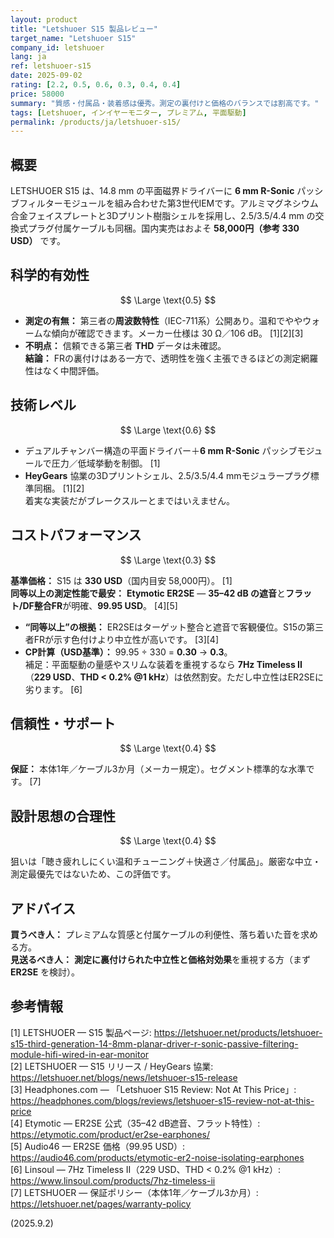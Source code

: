 ```yaml
---
layout: product
title: "Letshuoer S15 製品レビュー"
target_name: "Letshuoer S15"
company_id: letshuoer
lang: ja
ref: letshuoer-s15
date: 2025-09-02
rating: [2.2, 0.5, 0.6, 0.3, 0.4, 0.4]
price: 58000
summary: "質感・付属品・装着感は優秀。測定の裏付けと価格のバランスでは割高です。"
tags: [Letshuoer, インイヤーモニター, プレミアム, 平面駆動]
permalink: /products/ja/letshuoer-s15/
---
```

## 概要

LETSHUOER S15 は、14.8 mm の平面磁界ドライバーに **6 mm R-Sonic** パッシブフィルターモジュールを組み合わせた第3世代IEMです。アルミマグネシウム合金フェイスプレートと3Dプリント樹脂シェルを採用し、2.5/3.5/4.4 mm の交換式プラグ付属ケーブルも同梱。国内実売はおよそ **58,000円（参考 330 USD）** です。

## 科学的有効性

$$ \Large \text{0.5} $$

- **測定の有無：** 第三者の**周波数特性**（IEC-711系）公開あり。温和でややウォームな傾向が確認できます。メーカー仕様は 30 Ω／106 dB。 [1][2][3]  
- **不明点：** 信頼できる第三者 **THD** データは未確認。  
**結論：** FRの裏付けはある一方で、透明性を強く主張できるほどの測定網羅性はなく中間評価。

## 技術レベル

$$ \Large \text{0.6} $$

- デュアルチャンバー構造の平面ドライバー＋**6 mm R-Sonic** パッシブモジュールで圧力／低域挙動を制御。 [1]  
- **HeyGears** 協業の3Dプリントシェル、2.5/3.5/4.4 mmモジュラープラグ標準同梱。 [1][2]  
着実な実装だがブレークスルーとまではいえません。

## コストパフォーマンス

$$ \Large \text{0.3} $$

**基準価格：** S15 は **330 USD**（国内目安 58,000円）。 [1]  
**同等以上の測定性能で最安：** **Etymotic ER2SE** — **35–42 dB の遮音**と**フラット/DF整合FR**が明確、**99.95 USD**。 [4][5]  
- **“同等以上”の根拠：** ER2SEはターゲット整合と遮音で客観優位。S15の第三者FRが示す色付けより中立性が高いです。 [3][4]  
- **CP計算（USD基準）：** 99.95 ÷ 330 = **0.30** → **0.3**。  
補足：平面駆動の量感やスリムな装着を重視するなら **7Hz Timeless II**（**229 USD**、**THD < 0.2% @1 kHz**）は依然割安。ただし中立性はER2SEに劣ります。 [6]

## 信頼性・サポート

$$ \Large \text{0.4} $$

**保証：** 本体1年／ケーブル3か月（メーカー規定）。セグメント標準的な水準です。 [7]

## 設計思想の合理性

$$ \Large \text{0.4} $$

狙いは「聴き疲れしにくい温和チューニング＋快適さ／付属品」。厳密な中立・測定最優先ではないため、この評価です。

## アドバイス

**買うべき人：** プレミアムな質感と付属ケーブルの利便性、落ち着いた音を求める方。  
**見送るべき人：** **測定に裏付けられた中立性と価格対効果**を重視する方（まず **ER2SE** を検討）。

## 参考情報

[1] LETSHUOER — S15 製品ページ: https://letshuoer.net/products/letshuoer-s15-third-generation-14-8mm-planar-driver-r-sonic-passive-filtering-module-hifi-wired-in-ear-monitor  
[2] LETSHUOER — S15 リリース / HeyGears 協業: https://letshuoer.net/blogs/news/letshuoer-s15-release  
[3] Headphones.com — 「Letshuoer S15 Review: Not At This Price」: https://headphones.com/blogs/reviews/letshuoer-s15-review-not-at-this-price  
[4] Etymotic — ER2SE 公式（35–42 dB遮音、フラット特性）: https://etymotic.com/product/er2se-earphones/  
[5] Audio46 — ER2SE 価格（99.95 USD）: https://audio46.com/products/etymotic-er2-noise-isolating-earphones  
[6] Linsoul — 7Hz Timeless II（229 USD、THD < 0.2% @1 kHz）: https://www.linsoul.com/products/7hz-timeless-ii  
[7] LETSHUOER — 保証ポリシー（本体1年／ケーブル3か月）: https://letshuoer.net/pages/warranty-policy  

(2025.9.2)

